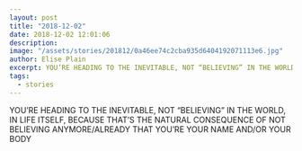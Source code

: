 ```yaml
---
layout: post
title: "2018-12-02"
date: 2018-12-02 12:01:06
description: 
image: "/assets/stories/201812/0a46ee74c2cba935d6404192071113e6.jpg"
author: Elise Plain
excerpt: YOU’RE HEADING TO THE INEVITABLE, NOT “BELIEVING” IN THE WORLD, IN LIFE ITSELF, BECAUSE THAT’S THE NATURAL CONSEQUENCE OF NOT BELIEVING ANYMORE/ALREADY THAT YOU’RE YOUR NAME AND/OR YOUR BODY
tags: 
  - stories
---
```


YOU’RE HEADING TO THE INEVITABLE, NOT “BELIEVING” IN THE WORLD, IN LIFE ITSELF, BECAUSE THAT’S THE NATURAL CONSEQUENCE OF NOT BELIEVING ANYMORE/ALREADY THAT YOU’RE YOUR NAME AND/OR YOUR BODY
<p></p>
